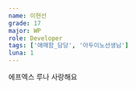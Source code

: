 ```yaml
---
name: 이현선
grade: 17
major: WP
role: Developer
tags: ['애매함_담당', '아두이노선생님']
luna: 1
---
```

에프엑스 루나 사랑해요